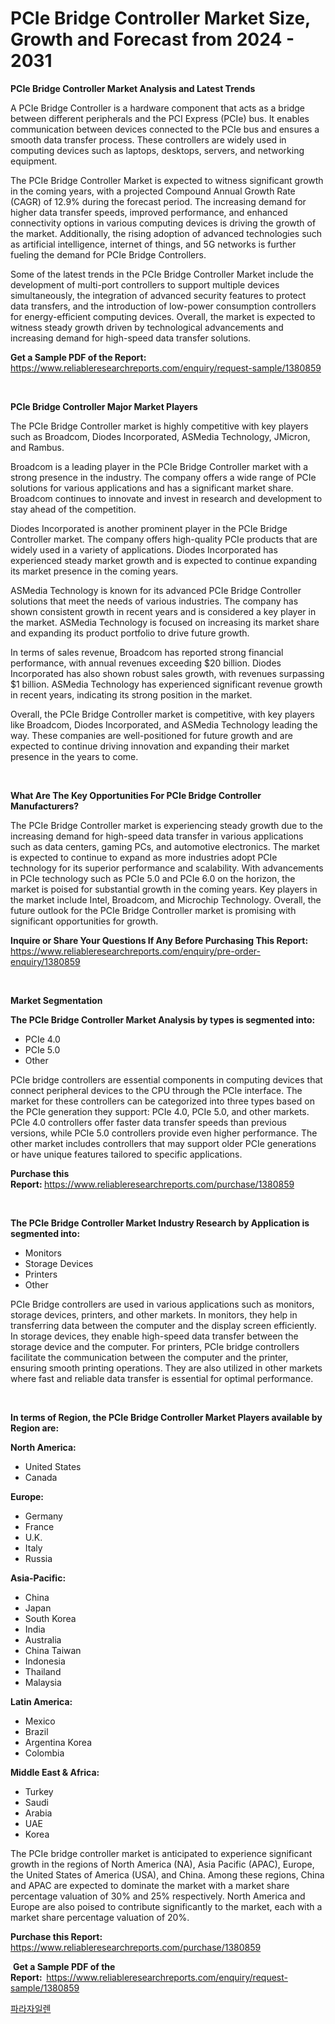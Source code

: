 <p><h1>PCIe Bridge Controller Market Size, Growth and Forecast from 2024 - 2031</h1></p><p><strong>PCIe Bridge Controller Market Analysis and Latest Trends</strong></p>
<p><p>A PCIe Bridge Controller is a hardware component that acts as a bridge between different peripherals and the PCI Express (PCIe) bus. It enables communication between devices connected to the PCIe bus and ensures a smooth data transfer process. These controllers are widely used in computing devices such as laptops, desktops, servers, and networking equipment.</p><p>The PCIe Bridge Controller Market is expected to witness significant growth in the coming years, with a projected Compound Annual Growth Rate (CAGR) of 12.9% during the forecast period. The increasing demand for higher data transfer speeds, improved performance, and enhanced connectivity options in various computing devices is driving the growth of the market. Additionally, the rising adoption of advanced technologies such as artificial intelligence, internet of things, and 5G networks is further fueling the demand for PCIe Bridge Controllers.</p><p>Some of the latest trends in the PCIe Bridge Controller Market include the development of multi-port controllers to support multiple devices simultaneously, the integration of advanced security features to protect data transfers, and the introduction of low-power consumption controllers for energy-efficient computing devices. Overall, the market is expected to witness steady growth driven by technological advancements and increasing demand for high-speed data transfer solutions.</p></p>
<p><strong>Get a Sample PDF of the Report:&nbsp;</strong> <a href="https://www.reliableresearchreports.com/enquiry/request-sample/1380859">https://www.reliableresearchreports.com/enquiry/request-sample/1380859</a></p>
<p>&nbsp;</p>
<p><strong>PCIe Bridge Controller Major Market Players</strong></p>
<p><p>The PCIe Bridge Controller market is highly competitive with key players such as Broadcom, Diodes Incorporated, ASMedia Technology, JMicron, and Rambus. </p><p>Broadcom is a leading player in the PCIe Bridge Controller market with a strong presence in the industry. The company offers a wide range of PCIe solutions for various applications and has a significant market share. Broadcom continues to innovate and invest in research and development to stay ahead of the competition.</p><p>Diodes Incorporated is another prominent player in the PCIe Bridge Controller market. The company offers high-quality PCIe products that are widely used in a variety of applications. Diodes Incorporated has experienced steady market growth and is expected to continue expanding its market presence in the coming years.</p><p>ASMedia Technology is known for its advanced PCIe Bridge Controller solutions that meet the needs of various industries. The company has shown consistent growth in recent years and is considered a key player in the market. ASMedia Technology is focused on increasing its market share and expanding its product portfolio to drive future growth.</p><p>In terms of sales revenue, Broadcom has reported strong financial performance, with annual revenues exceeding $20 billion. Diodes Incorporated has also shown robust sales growth, with revenues surpassing $1 billion. ASMedia Technology has experienced significant revenue growth in recent years, indicating its strong position in the market.</p><p>Overall, the PCIe Bridge Controller market is competitive, with key players like Broadcom, Diodes Incorporated, and ASMedia Technology leading the way. These companies are well-positioned for future growth and are expected to continue driving innovation and expanding their market presence in the years to come.</p></p>
<p>&nbsp;</p>
<p><strong>What Are The Key Opportunities For PCIe Bridge Controller Manufacturers?</strong></p>
<p><p>The PCIe Bridge Controller market is experiencing steady growth due to the increasing demand for high-speed data transfer in various applications such as data centers, gaming PCs, and automotive electronics. The market is expected to continue to expand as more industries adopt PCIe technology for its superior performance and scalability. With advancements in PCIe technology such as PCIe 5.0 and PCIe 6.0 on the horizon, the market is poised for substantial growth in the coming years. Key players in the market include Intel, Broadcom, and Microchip Technology. Overall, the future outlook for the PCIe Bridge Controller market is promising with significant opportunities for growth.</p></p>
<p><strong>Inquire or Share Your Questions If Any Before Purchasing This Report:</strong> <a href="https://www.reliableresearchreports.com/enquiry/pre-order-enquiry/1380859">https://www.reliableresearchreports.com/enquiry/pre-order-enquiry/1380859</a></p>
<p>&nbsp;</p>
<p><strong>Market Segmentation</strong></p>
<p><strong>The PCIe Bridge Controller Market Analysis by types is segmented into:</strong></p>
<p><ul><li>PCIe 4.0</li><li>PCIe 5.0</li><li>Other</li></ul></p>
<p><p>PCIe bridge controllers are essential components in computing devices that connect peripheral devices to the CPU through the PCIe interface. The market for these controllers can be categorized into three types based on the PCIe generation they support: PCIe 4.0, PCIe 5.0, and other markets. PCIe 4.0 controllers offer faster data transfer speeds than previous versions, while PCIe 5.0 controllers provide even higher performance. The other market includes controllers that may support older PCIe generations or have unique features tailored to specific applications.</p></p>
<p><strong>Purchase this Report:&nbsp;</strong><a href="https://www.reliableresearchreports.com/purchase/1380859">https://www.reliableresearchreports.com/purchase/1380859</a></p>
<p>&nbsp;</p>
<p><strong>The PCIe Bridge Controller Market Industry Research by Application is segmented into:</strong></p>
<p><ul><li>Monitors</li><li>Storage Devices</li><li>Printers</li><li>Other</li></ul></p>
<p><p>PCIe Bridge controllers are used in various applications such as monitors, storage devices, printers, and other markets. In monitors, they help in transferring data between the computer and the display screen efficiently. In storage devices, they enable high-speed data transfer between the storage device and the computer. For printers, PCIe bridge controllers facilitate the communication between the computer and the printer, ensuring smooth printing operations. They are also utilized in other markets where fast and reliable data transfer is essential for optimal performance.</p></p>
<p>&nbsp;</p>
<p><strong>In terms of Region, the PCIe Bridge Controller Market Players available by Region are:</strong></p>
<p>
    <p> <strong> North America: </strong>
        <ul>
            <li>United States</li>
            <li>Canada</li>
        </ul>
        </p> 
    <p> <strong> Europe: </strong>
        <ul>
            <li>Germany</li>
            <li>France</li>
            <li>U.K.</li>
            <li>Italy</li>
            <li>Russia</li>
        </ul>
        </p> 
    <p> <strong> Asia-Pacific: </strong>
        <ul>
            <li>China</li>
            <li>Japan</li>
            <li>South Korea</li>
            <li>India</li>
            <li>Australia</li>
            <li>China Taiwan</li>
            <li>Indonesia</li>
            <li>Thailand</li>
            <li>Malaysia</li>
        </ul>
        </p> 
    <p> <strong> Latin America: </strong>
        <ul>
            <li>Mexico</li>
            <li>Brazil</li>
            <li>Argentina Korea</li>
            <li>Colombia</li>
        </ul>
        </p> 
    <p> <strong> Middle East & Africa: </strong>
        <ul>
            <li>Turkey</li>
            <li>Saudi</li>
            <li>Arabia</li>
            <li>UAE</li>
            <li>Korea</li>
        </ul>
    </p>
    </p>
<p><p>The PCIe bridge controller market is anticipated to experience significant growth in the regions of North America (NA), Asia Pacific (APAC), Europe, the United States of America (USA), and China. Among these regions, China and APAC are expected to dominate the market with a market share percentage valuation of 30% and 25% respectively. North America and Europe are also poised to contribute significantly to the market, each with a market share percentage valuation of 20%.</p></p>
<p><strong>Purchase this Report: </strong><a href="https://www.reliableresearchreports.com/purchase/1380859">https://www.reliableresearchreports.com/purchase/1380859</a></p>
<p>&nbsp;<strong>Get a Sample PDF of the Report:&nbsp;&nbsp;</strong><a href="https://www.reliableresearchreports.com/enquiry/request-sample/1380859">https://www.reliableresearchreports.com/enquiry/request-sample/1380859</a></p>
<p><strong></strong></p>
<p><p><a href="https://github.com/JonHarrtis67676y/Market-Research-Report-List-1/blob/main/79985148422.md">파라자일렌</a></p></p>